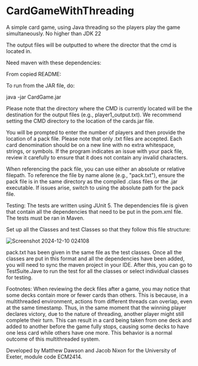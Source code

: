 # CardGameWithThreading
A simple card game, using Java threading so the players play the game simultaneously.
No higher than JDK 22

The output files will be outputted to where the director that the cmd is located in. 

Need maven with these dependencies:



From copied README:

To run from the JAR file, do:

java -jar CardGame.jar

Please note that the directory where the CMD is currently located will be the destination for the output files (e.g., player1_output.txt). We recommend setting the CMD directory to the location of the cards.jar file.

You will be prompted to enter the number of players and then provide the location of a pack file. Please note that only .txt files are accepted. Each card denomination should be on a new line with no extra whitespace, strings, or symbols. If the program indicates an issue with your pack file, review it carefully to ensure that it does not contain any invalid characters.

When referencing the pack file, you can use either an absolute or relative filepath. To reference the file by name alone (e.g., "pack.txt"), ensure the pack file is in the same directory as the compiled .class files or the .jar executable. If issues arise, switch to using the absolute path for the pack file.

Testing:
The tests are written using JUnit 5. The dependencies file is given that contain all the dependencies that need to be put in the pom.xml file. The tests must be ran in Maven.

Set up all the Classes and test Classes so that they follow this file structure:

![Screenshot 2024-12-10 024108](https://github.com/user-attachments/assets/66a6def8-9a7d-41a2-a2f0-80606b0503c5)


pack.txt has been given in the same file as the test classes.
Once all the classes are put in this format and all the dependencies have been added, you will need to sync the maven project in your IDE.
After this, you can go to TestSuite.Jave to run the test for all the classes or select individual classes for testing.

Footnotes:
When reviewing the deck files after a game, you may notice that some decks contain more or fewer cards than others. This is because, in a multithreaded environment, actions from different threads can overlap, even at the same timestamp. Thus, in the same moment that the winning player declares victory, due to the nature of threading, another player might still complete their turn. This can result in a card being taken from one deck and added to another before the game fully stops, causing some decks to have one less card while others have one more. This behavior is a normal outcome of this multithreaded system.

Developed by Matthew Dawson and Jacob Nixon for the University of Exeter, module code ECM2414.
